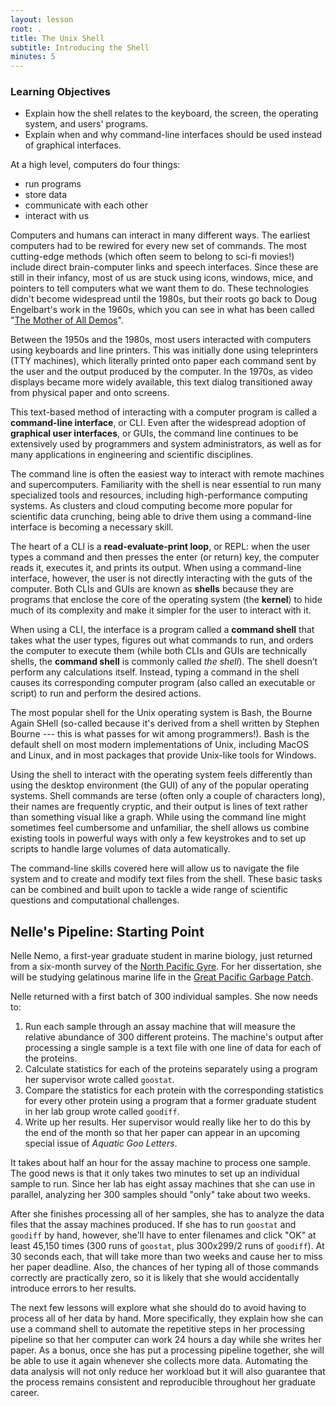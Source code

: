 ```yaml
---
layout: lesson
root: .
title: The Unix Shell
subtitle: Introducing the Shell
minutes: 5
---
```

### Learning Objectives
*   Explain how the shell relates to the keyboard, the screen, the operating system, and users' programs.
*   Explain when and why command-line interfaces should be used instead of graphical interfaces.

At a high level, computers do four things:

-   run programs
-   store data
-   communicate with each other
-   interact with us

Computers and humans can interact in many different ways. The earliest computers had to be rewired for every new set of commands. The most cutting-edge methods (which often seem to belong to sci-fi movies!) 
include direct brain-computer links and speech interfaces.
Since these are still in their infancy,
most of us are stuck using icons, windows, mice, and pointers to tell computers what we want them to do.
These technologies didn't become widespread until the 1980s,
but their roots go back to Doug Engelbart's work in the 1960s,
which you can see in what has been called
"[The Mother of All Demos](http://www.youtube.com/watch?v=a11JDLBXtPQ)".

Between the 1950s and the 1980s, most users interacted with computers using keyboards and line printers. This was initially done using teleprinters (TTY machines), which literally printed onto paper each command sent by the user and the output produced by the computer. In the 1970s, as video displays became more widely available, this text dialog transitioned away from physical paper and onto screens.

This text-based method of interacting with a computer program is called a
**command-line interface**, or CLI. Even after the widespread adoption of **graphical user interfaces**, or GUIs, the command line continues to be extensively used by programmers and system administrators, as well as for many applications in engineering and scientific disciplines.

The command line is often the easiest way to interact with remote machines and supercomputers. 
Familiarity with the shell is near essential to run many specialized tools and resources, including high-performance computing systems. As clusters and cloud computing become more popular for scientific data crunching, being able to drive them using a command-line interface is becoming a necessary skill. 

The heart of a CLI is a **read-evaluate-print loop**, or REPL:
when the user types a command and then presses the enter (or return) key,
the computer reads it,
executes it,
and prints its output. When using a command-line interface, however, the user is not directly interacting with the guts of the computer. Both CLIs and GUIs are known as **shells** because they are programs that enclose the core of the operating system (the **kernel**) to hide much of its complexity and make it simpler for the user to interact with it.

When using a CLI, the interface is a program called a **command shell** that takes what the user types, figures out what commands to run, and orders the computer to execute them (while both CLIs and GUIs are technically shells, the **command shell** is commonly called *the shell*). The shell doesn’t perform any calculations itself. Instead, typing a command in the shell causes its corresponding computer program (also called an executable or script) to run and perform the desired actions.

The most popular shell for the Unix operating system is Bash,
the Bourne Again SHell
(so-called because it's derived from a shell written by Stephen Bourne --- this
is what passes for wit among programmers!). Bash is the default shell on most modern implementations of Unix, including MacOS and Linux,
and in most packages that provide Unix-like tools for Windows.

Using the shell to interact with the operating system feels differently than using the desktop environment (the GUI) of any of the popular operating systems. Shell commands are terse (often only a couple of characters long),
their names are frequently cryptic,
and their output is lines of text rather than something visual like a graph. While using the command line might sometimes feel cumbersome and unfamiliar, the shell allows us combine existing tools in powerful ways with only a few keystrokes
and to set up scripts to handle large volumes of data automatically.

The command-line skills covered here will allow us to navigate the file system and to create and modify text files from the shell. These basic tasks can be combined and built upon to tackle a wide range of scientific questions and computational challenges.

## Nelle's Pipeline: Starting Point

Nelle Nemo, a first-year graduate student in marine biology, just returned from a six-month survey of the
[North Pacific Gyre](http://en.wikipedia.org/wiki/North_Pacific_Gyre). For her dissertation, she will be studying gelatinous marine life in the [Great Pacific Garbage Patch](http://en.wikipedia.org/wiki/Great_Pacific_Garbage_Patch).

Nelle returned with a first batch of 300 individual samples. She now needs to:

1.  Run each sample through an assay machine
    that will measure the relative abundance of 300 different proteins.
    The machine's output after processing a single sample is
    a text file with one line of data for each of the proteins.
2.  Calculate statistics for each of the proteins separately
    using a program her supervisor wrote called `goostat`.
3.  Compare the statistics for each protein
    with the corresponding statistics for every other protein
    using a program that a former graduate student in her lab group wrote called `goodiff`.
4.  Write up her results.
    Her supervisor would really like her to do this by the end of the month
    so that her paper can appear in an upcoming special issue of *Aquatic Goo Letters*.

It takes about half an hour for the assay machine to process one sample.
The good news is that it only takes two minutes to set up an individual sample to run.
Since her lab has eight assay machines that she can use in parallel,
analyzing her 300 samples should "only" take about two weeks.

After she finishes processing all of her samples, she has to analyze the data files that the assay machines produced. If she has to run `goostat` and `goodiff` by hand, however, 
she'll have to enter filenames and click "OK" at least 45,150 times
(300 runs of `goostat`, plus 300x299/2 runs of `goodiff`).
At 30 seconds each,
that will take more than two weeks and cause her to miss her paper deadline. Also, the chances of her typing all of those commands correctly are practically zero, so it is likely that she would accidentally introduce errors to her results.

The next few lessons will explore what she should do to avoid having to process all of her data by hand.
More specifically,
they explain how she can use a command shell
to automate the repetitive steps in her processing pipeline
so that her computer can work 24 hours a day while she writes her paper.
As a bonus,
once she has put a processing pipeline together,
she will be able to use it again whenever she collects more data. Automating the data analysis will not only reduce her workload but it will also guarantee that the process remains consistent and reproducible throughout her graduate career.


